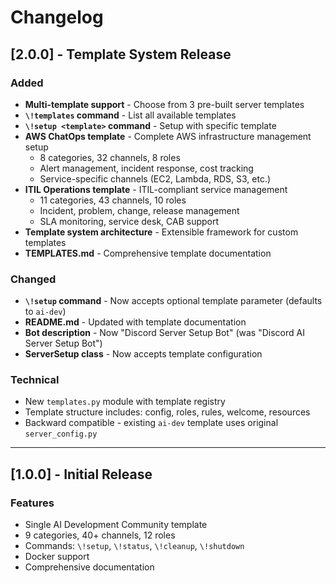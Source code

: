 # Changelog

## [2.0.0] - Template System Release

### Added
- **Multi-template support** - Choose from 3 pre-built server templates
- **`\!templates` command** - List all available templates
- **`\!setup <template>` command** - Setup with specific template
- **AWS ChatOps template** - Complete AWS infrastructure management setup
  - 8 categories, 32 channels, 8 roles
  - Alert management, incident response, cost tracking
  - Service-specific channels (EC2, Lambda, RDS, S3, etc.)
- **ITIL Operations template** - ITIL-compliant service management
  - 11 categories, 43 channels, 10 roles
  - Incident, problem, change, release management
  - SLA monitoring, service desk, CAB support
- **Template system architecture** - Extensible framework for custom templates
- **TEMPLATES.md** - Comprehensive template documentation

### Changed
- **`\!setup` command** - Now accepts optional template parameter (defaults to `ai-dev`)
- **README.md** - Updated with template documentation
- **Bot description** - Now "Discord Server Setup Bot" (was "Discord AI Server Setup Bot")
- **ServerSetup class** - Now accepts template configuration

### Technical
- New `templates.py` module with template registry
- Template structure includes: config, roles, rules, welcome, resources
- Backward compatible - existing `ai-dev` template uses original `server_config.py`

---

## [1.0.0] - Initial Release

### Features
- Single AI Development Community template
- 9 categories, 40+ channels, 12 roles
- Commands: `\!setup`, `\!status`, `\!cleanup`, `\!shutdown`
- Docker support
- Comprehensive documentation
